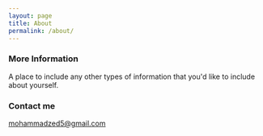 ```yaml
---
layout: page
title: About
permalink: /about/
---
```


### More Information

A place to include any other types of information that you'd like to include about yourself.

### Contact me

[mohammadzed5@gmail.com](mailto:mohammadzed5@gmail.com)
